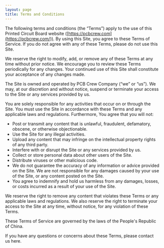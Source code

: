 ```yaml
---
layout: page
title: Terms and Conditions
---
```


The following terms and conditions (the “Terms”) apply to the use of this Printed Circuit Board website ([https://pcbcrew.com](https://pcbcrew.com/)). By using this Site, you agree to these Terms of Service. If you do not agree with any of these Terms, please do not use this Site.

We reserve the right to modify, add, or remove any of these Terms at any time without prior notice. We encourage you to review these Terms periodically for any changes. Your continued use of this Site shall constitute your acceptance of any changes made.

The Site is owned and operated by PCB Crew Company (“we” or “us”). We may, at our discretion and without notice, suspend or terminate your access to the Site or any services provided by us.

You are solely responsible for any activities that occur on or through the Site. You must use the Site in accordance with these Terms and any applicable laws and regulations. Furthermore, You agree that you will not:

- Post or transmit any content that is unlawful, fraudulent, defamatory, obscene, or otherwise objectionable.
- Use the Site for any illegal activities.
- Upload any content that may infringe on the intellectual property rights of any third party.
- Interfere with or disrupt the Site or any services provided by us.
- Collect or store personal data about other users of the Site.
- Distribute viruses or other malicious code.
- We do not guarantee the accuracy of any information or advice provided on the Site. We are not responsible for any damages caused by your use of the Site, or any content posted on the Site.
- You agree to indemnify and hold us harmless from any damages, losses, or costs incurred as a result of your use of the Site.

We reserve the right to remove any content that violates these Terms or any applicable laws and regulations. We also reserve the right to terminate your access to the Site at any time, without notice, for any violation of these Terms.

These Terms of Service are governed by the laws of the People's Republic of China.

If you have any questions or concerns about these Terms, please contact us here.
